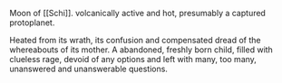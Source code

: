 Moon of [[Schi]].
volcanically active and hot, presumably a captured protoplanet.

Heated from its wrath, its confusion and compensated dread of the whereabouts of its mother. 
A abandoned, freshly born child, filled with clueless rage, devoid of any options and left with many, too many, unanswered and unanswerable questions. 
